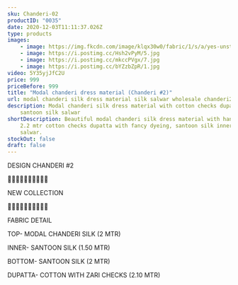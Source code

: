 ```yaml
---
sku: Chanderi-02
productID: "0035"
date: 2020-12-03T11:11:37.026Z
type: products
images:
    - image: https://img.fkcdn.com/image/klqx30w0/fabric/1/s/a/yes-unstitched-chanderi-2-sun-fashion-and-lifestyle-original-imagystvc4t4aaac.jpeg
    - image: https://i.postimg.cc/Hsh2vPyM/5.jpg
    - image: https://i.postimg.cc/mkccPVgx/7.jpg
    - image: https://i.postimg.cc/bYZzbZpR/1.jpg
video: 5Y35yjJfC2U
price: 999
priceBefore: 999
title: "Modal chanderi dress material (Chanderi #2)"
url: modal chanderi silk dress material silk salwar wholesale chanderi2
description: Modal chanderi silk dress material with cotton checks dupatta,
    santoon silk salwar
shortDescription: Beautiful modal chanderi silk dress material with handwork,
    2.2 mtr cotton checks dupatta with fancy dyeing, santoon silk inner, and
    salwar.
stockOut: false
draft: false
---
```


DESIGN CHANDERI #2

💐💐💐💐💐💐💐💐💐💐

NEW COLLECTION

🌷🌷🌷🌷🌷🌷🌷🌷🌷🌷

FABRIC DETAIL

TOP- MODAL CHANDERI SILK (2 MTR)

INNER- SANTOON SILK (1.50 MTR)

BOTTOM- SANTOON SILK (2 MTR)

DUPATTA- COTTON WITH ZARI CHECKS (2.10 MTR)
